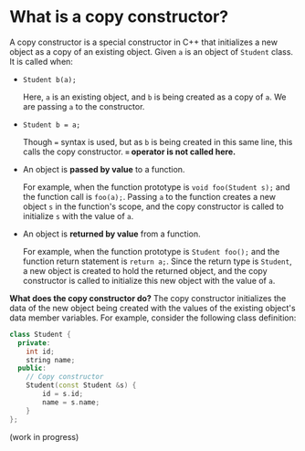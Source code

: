 # What is a copy constructor?

A copy constructor is a special constructor in C++ that initializes a new object as a copy of an existing object. Given `a` is an object of `Student` class. It is called when:

- `Student b(a);`
 
    Here, `a` is an existing object, and `b` is being created as a copy of `a`. We are passing `a` to the constructor.
- `Student b = a;` 
  
    Though `=` syntax is used, but as `b` is being created in this same line, this calls the copy constructor. **`=` operator is not called here.**
- An object is **passed by value** to a function.
  
  For example, when the function prototype is `void foo(Student s);` and the function call is `foo(a);`. Passing `a` to the function creates a new object `s` in the function's scope, and the copy constructor is called to initialize `s` with the value of `a`.

- An object is **returned by value** from a function.
    
    For example, when the function prototype is `Student foo();` and the function return statement is `return a;`. Since the return type is `Student`, a new object is created to hold the returned object, and the copy constructor is called to initialize this new object with the value of `a`.

**What does the copy constructor do?**
The copy constructor initializes the data of the new object being created with the values of the existing object's data member variables. For example, consider the following class definition:

```cpp
class Student {
  private:
    int id;
    string name;
  public:
    // Copy constructor
    Student(const Student &s) {
        id = s.id;
        name = s.name;
    }
};
```

(work in progress)